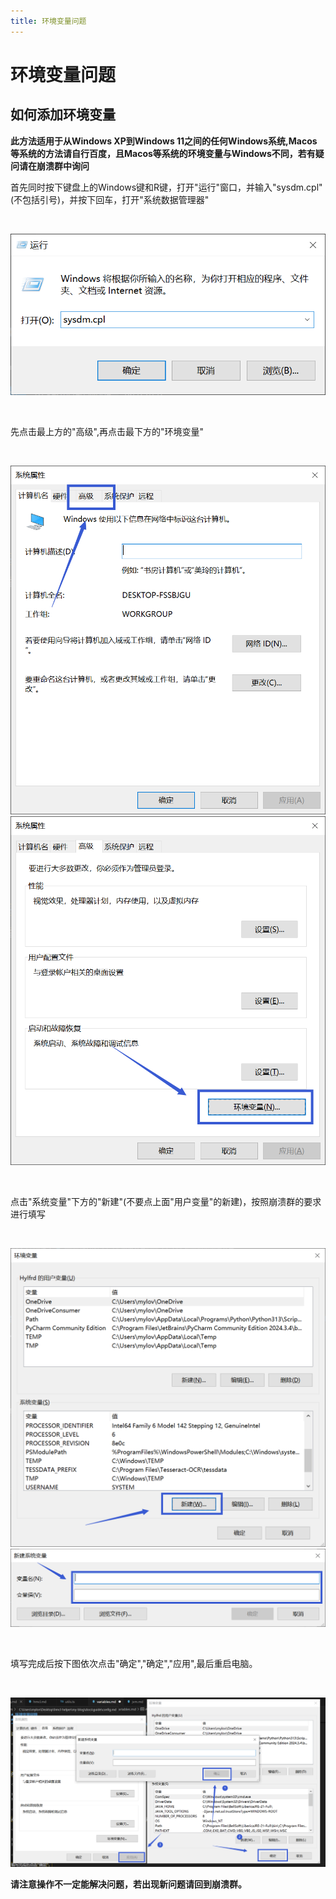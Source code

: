 ```yaml
---
title: 环境变量问题
---
```


# 环境变量问题

## 如何添加环境变量

**此方法适用于从Windows XP到Windows 11之间的任何Windows系统,Macos等系统的方法请自行百度，且Macos等系统的环境变量与Windows不同，若有疑问请在崩溃群中询问**

首先同时按下键盘上的Windows键和R键，打开"运行"窗口，并输入"sysdm.cpl"(不包括引号)，并按下回车，打开"系统数据管理器"

<br>

![示例](variables/1.png)

<br>

先点击最上方的"高级",再点击最下方的"环境变量"

<br>

![示例](variables/2.png)
![示例](variables/3.png)

<br>

点击"系统变量"下方的"新建"(不要点上面"用户变量"的新建)，按照崩溃群的要求进行填写

<br>

![示例](variables/4.png)
![示例](variables/5.png)

<br>

填写完成后按下图依次点击"确定","确定","应用",最后重启电脑。

<br>

![示例](variables/6.png)

**请注意操作不一定能解决问题，若出现新问题请回到崩溃群。**